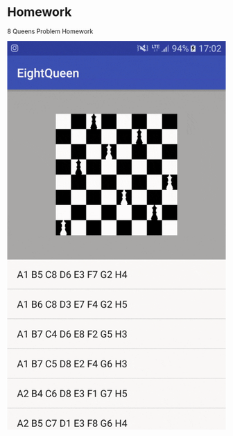 # Homework
8 Queens Problem Homework

![alt tag](https://raw.githubusercontent.com/borzas89/Homework/master/screenshot/8queen.gif)

